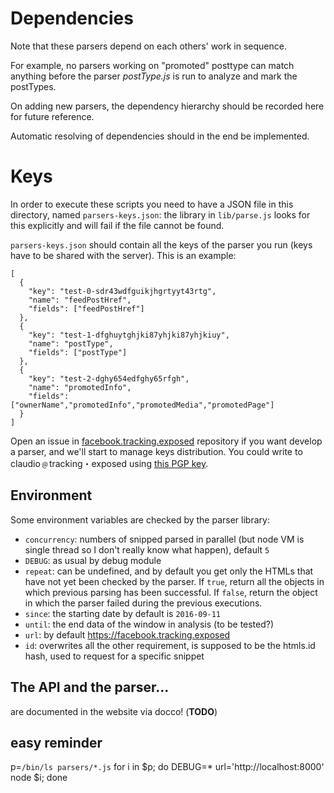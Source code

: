 # Dependencies

Note that these parsers depend on each others' work in sequence.

For example, no parsers working on "promoted" posttype can match anything before the parser _postType.js_ is run to analyze and mark the postTypes.

On adding new parsers, the dependency hierarchy should be recorded here for future reference. 

Automatic resolving of dependencies should in the end be implemented.

# Keys

In order to execute these scripts you need to have a JSON file in
this directory, named `parsers-keys.json`: the library in `lib/parse.js` looks for this explicitly and will fail if the file cannot be found.

`parsers-keys.json` should contain all the keys of the
parser you run (keys have to be shared with the server). This is an example:

```
[
  {
    "key": "test-0-sdr43wdfguikjhgrtyyt43rtg",
    "name": "feedPostHref",
    "fields": ["feedPostHref"]
  },
  {
    "key": "test-1-dfghuytghjki87yhjki87yhjkiuy",
    "name": "postType",
    "fields": ["postType"]
  },
  {
    "key": "test-2-dghy654edfghy65rfgh",
    "name": "promotedInfo",
    "fields": ["ownerName","promotedInfo","promotedMedia","promotedPage"]
  }
]
```

Open an issue in [facebook.tracking.exposed](https://github.com/tracking-exposed/facebook) repository if you want develop a parser, and we'll start to manage keys distribution. You could write to claudio﹫tracking・exposed using [this PGP key](https://keybase.io/vecna).

## Environment

Some environment variables are checked by the parser library:

  * `concurrency`: numbers of snipped parsed in parallel (but node VM is single thread so I don't really know what happen), default `5`
  * `DEBUG`: as usual by debug module
  * `repeat`: can be undefined, and by default you get only the HTMLs that have not yet been checked by the parser. If `true`, return all the objects in which previous parsing has been successful. If `false`, return the object in which the parser failed during the previous executions.
  * `since`: the starting date by default is `2016-09-11`
  * `until`: the end data of the window in analysis (to be tested?)
  * `url`: by default https://facebook.tracking.exposed
  * `id`: overwrites all the other requirement, is supposed to be the htmls.id hash, used to request for a specific snippet


## The API and the parser...

are documented in the website via docco! (**TODO**)

## easy reminder

p=`/bin/ls parsers/*.js`
for i in $p; do DEBUG=* url='http://localhost:8000' node $i; done
